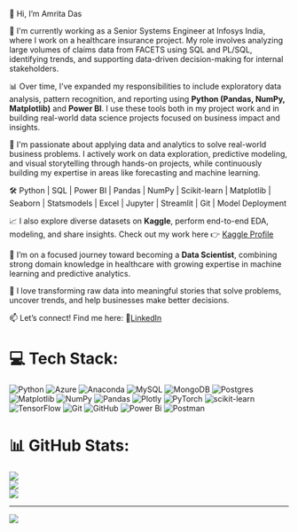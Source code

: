 👋 Hi, I’m Amrita Das

💼 I'm currently working as a Senior Systems Engineer at Infosys India, where I work on a healthcare insurance project. My role involves analyzing large volumes of claims data from FACETS using SQL and PL/SQL, identifying trends, and supporting data-driven decision-making for internal stakeholders.

📊 Over time, I’ve expanded my responsibilities to include exploratory data analysis, pattern recognition, and reporting using **Python (Pandas, NumPy, Matplotlib)** and **Power BI**. I use these tools both in my project work and in building real-world data science projects focused on business impact and insights.

🧠 I'm passionate about applying data and analytics to solve real-world business problems. I actively work on data exploration, predictive modeling, and visual storytelling through hands-on projects, while continuously building my expertise in areas like forecasting and machine learning.

🛠️ Python | SQL | Power BI | Pandas | NumPy | Scikit-learn | Matplotlib | Seaborn | Statsmodels | Excel | Jupyter | Streamlit | Git | Model Deployment

📈 I also explore diverse datasets on **Kaggle**, perform end-to-end EDA, modeling, and share insights. Check out my work here 👉 [Kaggle Profile](https://www.kaggle.com/amritadas26)

🚀 I’m on a focused journey toward becoming a **Data Scientist**, combining strong domain knowledge in healthcare with growing expertise in machine learning and predictive analytics.

👀 I love transforming raw data into meaningful stories that solve problems, uncover trends, and help businesses make better decisions.


📫 Let’s connect! Find me here:
🔗[LinkedIn](https://www.linkedin.com/in/amrita-das-6b9117218/)  


# 💻 Tech Stack:
![Python](https://img.shields.io/badge/python-3670A0?style=for-the-badge&logo=python&logoColor=ffdd54) ![Azure](https://img.shields.io/badge/azure-%230072C6.svg?style=for-the-badge&logo=microsoftazure&logoColor=white) ![Anaconda](https://img.shields.io/badge/Anaconda-%2344A833.svg?style=for-the-badge&logo=anaconda&logoColor=white) ![MySQL](https://img.shields.io/badge/mysql-4479A1.svg?style=for-the-badge&logo=mysql&logoColor=white) ![MongoDB](https://img.shields.io/badge/MongoDB-%234ea94b.svg?style=for-the-badge&logo=mongodb&logoColor=white) ![Postgres](https://img.shields.io/badge/postgres-%23316192.svg?style=for-the-badge&logo=postgresql&logoColor=white) ![Matplotlib](https://img.shields.io/badge/Matplotlib-%23ffffff.svg?style=for-the-badge&logo=Matplotlib&logoColor=black) ![NumPy](https://img.shields.io/badge/numpy-%23013243.svg?style=for-the-badge&logo=numpy&logoColor=white) ![Pandas](https://img.shields.io/badge/pandas-%23150458.svg?style=for-the-badge&logo=pandas&logoColor=white) ![Plotly](https://img.shields.io/badge/Plotly-%233F4F75.svg?style=for-the-badge&logo=plotly&logoColor=white) ![PyTorch](https://img.shields.io/badge/PyTorch-%23EE4C2C.svg?style=for-the-badge&logo=PyTorch&logoColor=white) ![scikit-learn](https://img.shields.io/badge/scikit--learn-%23F7931E.svg?style=for-the-badge&logo=scikit-learn&logoColor=white) ![TensorFlow](https://img.shields.io/badge/TensorFlow-%23FF6F00.svg?style=for-the-badge&logo=TensorFlow&logoColor=white) ![Git](https://img.shields.io/badge/git-%23F05033.svg?style=for-the-badge&logo=git&logoColor=white) ![GitHub](https://img.shields.io/badge/github-%23121011.svg?style=for-the-badge&logo=github&logoColor=white) ![Power Bi](https://img.shields.io/badge/power_bi-F2C811?style=for-the-badge&logo=powerbi&logoColor=black) ![Postman](https://img.shields.io/badge/Postman-FF6C37?style=for-the-badge&logo=postman&logoColor=white)
# 📊 GitHub Stats:
![](https://github-readme-stats.vercel.app/api?username=Amrita-DevX&theme=merko&hide_border=false&include_all_commits=false&count_private=false)<br/>
![](https://nirzak-streak-stats.vercel.app/?user=Amrita-DevX&theme=merko&hide_border=false)<br/>
![](https://github-readme-stats.vercel.app/api/top-langs/?username=Amrita-DevX&theme=merko&hide_border=false&include_all_commits=false&count_private=false&layout=compact)

---
[![](https://visitcount.itsvg.in/api?id=Amrita-DevX&icon=0&color=0)](https://visitcount.itsvg.in)

<!-- Proudly created with GPRM ( https://gprm.itsvg.in ) -->
